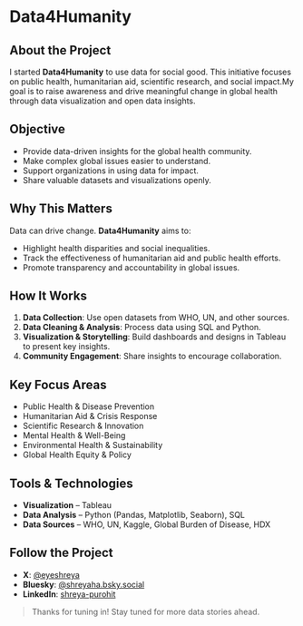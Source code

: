 # Data4Humanity  

## About the Project  
I started **Data4Humanity** to use data for social good. This initiative focuses on public health, humanitarian aid, scientific research, and social impact.My goal is to raise awareness and drive meaningful change in global health through data visualization and open data insights.  

## Objective  
- Provide data-driven insights for the global health community.  
- Make complex global issues easier to understand.  
- Support organizations in using data for impact.  
- Share valuable datasets and visualizations openly.  

## Why This Matters  
Data can drive change. **Data4Humanity** aims to:  
- Highlight health disparities and social inequalities.  
- Track the effectiveness of humanitarian aid and public health efforts.  
- Promote transparency and accountability in global issues.  

## How It Works  
1. **Data Collection**: Use open datasets from WHO, UN, and other sources.  
2. **Data Cleaning & Analysis**: Process data using SQL and Python.  
3. **Visualization & Storytelling**: Build dashboards and designs in Tableau to present key insights.  
4. **Community Engagement**: Share insights to encourage collaboration.  

## Key Focus Areas  
- Public Health & Disease Prevention  
- Humanitarian Aid & Crisis Response  
- Scientific Research & Innovation  
- Mental Health & Well-Being  
- Environmental Health & Sustainability  
- Global Health Equity & Policy  

## Tools & Technologies  
- **Visualization** – Tableau  
- **Data Analysis** – Python (Pandas, Matplotlib, Seaborn), SQL  
- **Data Sources** – WHO, UN, Kaggle, Global Burden of Disease, HDX  

## Follow the Project  
- **X**: [@eyeshreya](https://x.com/eyeshreya)  
- **Bluesky**: [@shreyaha.bsky.social](https://bsky.app/profile/shreyaha.bsky.social)
- **LinkedIn**: [shreya-purohit](https://linkedin.com/in/shreya-purohit)  

> Thanks for tuning in! Stay tuned for more data stories ahead.